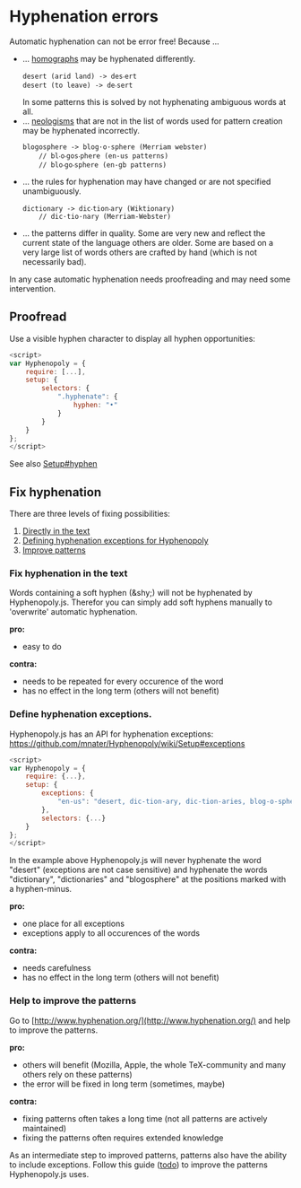 # Hyphenation errors
Automatic hyphenation can not be error free! Because ...
* ... [homographs](https://en.wikipedia.org/wiki/Homograph) may be hyphenated differently.
    ````
    desert (arid land) -> des‧ert
    desert (to leave) -> de‧sert
    ````
    In some patterns this is solved by not hyphenating ambiguous words at all.
* ... [neologisms](https://en.wikipedia.org/wiki/Neologism) that are not in the list of words used for pattern creation may be hyphenated incorrectly.
    ````
    blogosphere -> blog·o·sphere (Merriam webster)
        // bl‧o‧gos‧phere (en-us patterns)
        // blo‧go‧sphere (en-gb patterns)
    ````
* ... the rules for hyphenation may have changed or are not specified unambiguously.
    ````
    dictionary -> dic‧tion‧ary (Wiktionary)
        // dic·tio·nary (Merriam-Webster)
    ````
* ... the patterns differ in quality. Some are very new and reflect the current state of the language others are older. Some are based on a very large list of words others are crafted by hand (which is not necessarily bad).

In any case automatic hyphenation needs proofreading and may need some intervention.

## Proofread
Use a visible hyphen character to display all hyphen opportunities:
````javascript
<script>
var Hyphenopoly = {
    require: [...],
    setup: {
        selectors: {
            ".hyphenate": {
                hyphen: "•"
            }
        }
    }
};
</script>
````
See also [Setup#hyphen](./Setup.md#hyphen)

## Fix hyphenation
There are three levels of fixing possibilities:
1. [Directly in the text](#fix-hyphenation-in-the-text)
2. [Defining hyphenation exceptions for Hyphenopoly](#define-hyphenation-exceptions)
3. [Improve patterns](#help-to-improve-the-patterns)

### Fix hyphenation in the text
Words containing a soft hyphen (\&shy;) will not be hyphenated by Hyphenopoly.js. Therefor you can simply add soft hyphens manually to 'overwrite' automatic hyphenation.

__pro:__
- easy to do

__contra:__
- needs to be repeated for every occurence of the word
- has no effect in the long term (others will not benefit)

### Define hyphenation exceptions.
Hyphenopoly.js has an API for hyphenation exceptions: https://github.com/mnater/Hyphenopoly/wiki/Setup#exceptions
````javascript
<script>
var Hyphenopoly = {
    require: {...},
    setup: {
        exceptions: {
            "en-us": "desert, dic-tion-ary, dic-tion-aries, blog-o-sphere" //language-specific exceptions
        },
        selectors: {...}
    }
};
</script>
````
In the example above Hyphenopoly.js will never hyphenate the word "desert" (exceptions are not case sensitive) and hyphenate the words "dictionary", "dictionaries" and "blogosphere" at the positions marked with a hyphen-minus.

__pro:__
- one place for all exceptions
- exceptions apply to all occurences of the words

__contra:__
- needs carefulness
- has no effect in the long term (others will not benefit)

### Help to improve the patterns
Go to [http://www.hyphenation.org/](http://www.hyphenation.org/) and help to improve the patterns.

__pro:__
- others will benefit (Mozilla, Apple, the whole TeX-community and many others rely on these patterns)
- the error will be fixed in long term (sometimes, maybe)

__contra:__
- fixing patterns often takes a long time (not all patterns are actively maintained)
- fixing the patterns often requires extended knowledge

As an intermediate step to improved patterns, patterns also have the ability to include exceptions. Follow this guide ([todo](todo)) to improve the patterns Hyphenopoly.js uses.